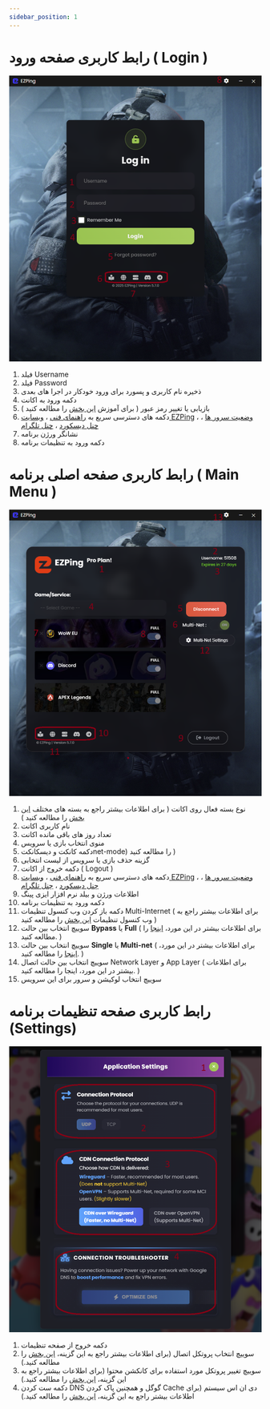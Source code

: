 ```yaml
---
sidebar_position: 1
---
```


# رابط کاربری صفحه ورود ( Login )



![winver-run](./img/login-screen-ui.png)



1. فیلد Username
2. فیلد Password
3. ذخیره نام کاربری و پسورد برای ورود خودکار در اجرا های بعدی
4. دکمه ورود به اکانت
5. بازیابی یا تغییر رمز عبور ( برای آموزش [این بخش](https://docs.ezping.ir/how-to-reset-password) را مطالعه کنید )
6. دکمه های دسترسی سریع به [راهنمای فنی](https://docs.ezping.ir/) ، [وبسایت EZPing](https://landing.ezping.ir/)  ، [وضعیت سرور ها](https://status.ezping.ir/) ، [چنل دیسکورد](https://discord.gg/KyTRwptwUs) ، [چنل تلگرام](https://t.me/ezping)
7. نشانگر ورژن برنامه
8. دکمه ورود به تنظیمات برنامه


# رابط کاربری صفحه اصلی برنامه ( Main Menu )


![winver-run](./img/main-app-ui.png)

1. نوع بسته فعال روی اکانت ( برای اطلاعات بیشتر راجع به بسته های مختلف [این بخش](https://docs.ezping.ir/category/%D9%BE%D9%84%D9%86-%D9%87%D8%A7%DB%8C-%D8%A7%DA%A9%D8%A7%D9%86%D8%AA) را مطالعه کنید ) 
2. نام کاربری اکانت
3. تعداد روز های باقی مانده اکانت
4. منوی انتخاب بازی یا سرویس
5. دکمه کانکت و دیسکانکتnet-mode) را مطالعه کنید )
6. گزینه حذف بازی یا سرویس از لیست انتخابی 
7. دکمه خروج از اکانت ( Logout )
8. دکمه های دسترسی سریع به [راهنمای فنی](https://docs.ezping.ir/) ، [وبسایت EZPing](https://landing.ezping.ir/)  ، [وضعیت سرور ها](https://status.ezping.ir/) ، [چنل دیسکورد](https://discord.gg/KyTRwptwUs) ، [چنل تلگرام](https://t.me/ezping)
9. اطلاعات ورژن و بیلد نرم افزار ایزی پینگ
10. دکمه ورود به تنظیمات برنامه
11. دکمه باز کردن وب کنسول تنظیمات Multi-Internet ( برای اطلاعات بیشتر راجع به وب کنسول تنظیمات [این بخش](https://docs.ezping.ir/how-it-works/multi-net-mode#:~:text=%D9%88%D8%A8%20%DA%A9%D9%86%D8%B3%D9%88%D9%84%20%D8%AA%D9%86%D8%B8%DB%8C%D9%85%D8%A7%D8%AA%20Multi%2DNet) را مطالعه کنید )
12. سوییچ انتخاب بین حالت **Bypass** یا **Full** ( برای اطلاعات بیشتر در این مورد، [اینجا](https://docs.ezping.ir/how-it-works/bypass-vs-full) را مطالعه کنید. )
13. سوییچ انتخاب بین حالت **Single** یا **Multi-net** ( برای اطلاعات بیشتر در این مورد، [اینجا](https://docs.ezping.ir/how-it-works/multi-net-mode) را مطالعه کنید. )
14. سوییچ انتخاب بین حالت اتصال Network Layer و App Layer ( برای اطلاعات بیشتر در این مورد، اینجا را مطالعه کنید. )
15. سوییچ انتخاب لوکیشن و سرور برای این سرویس


# رابط کاربری صفحه تنظیمات برنامه (Settings)

![winver-run](./img/settings-menu.png)
1. دکمه خروج از صفحه تنظیمات
2. سوییچ انتخاب پروتکل اتصال (برای اطلاعات بیشتر راجع به این گزینه، [این بخش](https://docs.ezping.ir/settings-guide#:~:text=%D8%A8%D8%AE%D8%B4%20Connection%20Protocol) را مطالعه کنید.)
3. سوییچ تغییر پروتکل مورد استفاده برای کانکشن محتوا (برای اطلاعات بیشتر راجع به این گزینه، [این بخش](https://docs.ezping.ir/settings-guide#:~:text=%D8%A8%D8%AE%D8%B4%20CDN%20Connection%20Protocol) را مطالعه کنید.)
4. دکمه ست کردن DNS گوگل و همچنین پاک کردن Cache دی ان اس سیستم (برای اطلاعات بیشتر راجع به این گزینه، [این بخش](https://docs.ezping.ir/settings-guide#:~:text=%D8%A8%D8%AE%D8%B4%20Connection%20Troubleshooter) را مطالعه کنید.)
